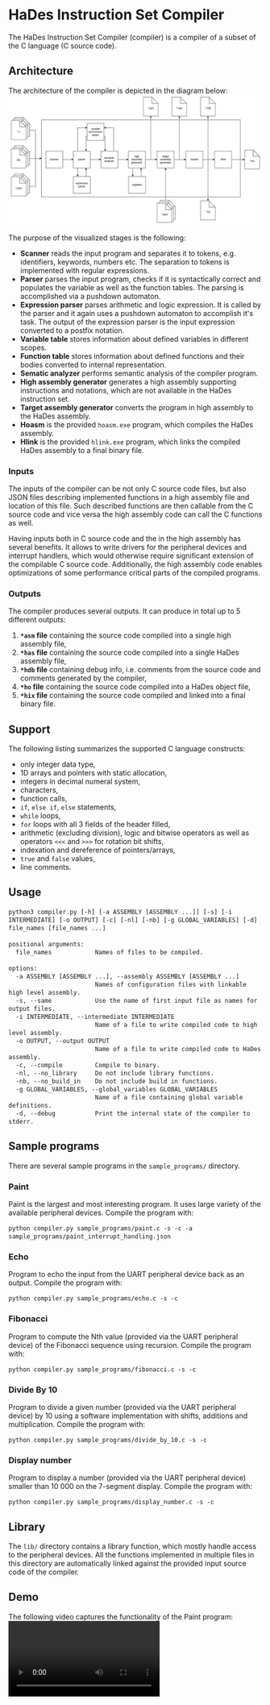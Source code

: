 # HaDes Instruction Set Compiler
The HaDes Instruction Set Compiler (compiler) is a compiler of a subset of the C language (C source code). 

## Architecture
The architecture of the compiler is depicted in the diagram below:
![architecture](compiler_diagram.jpg)

The purpose of the visualized stages is the following:
* **Scanner** reads the input program and separates it to tokens, e.g. identifiers, keywords, numbers etc. The separation to tokens is implemented with regular expressions.
* **Parser** parses the input program, checks if it is syntactically correct and populates the variable as well as the function tables. The parsing is accomplished via a pushdown automaton.
* **Expression parser** parses arithmetic and logic expression. It is called by the parser and it again uses a pushdown automaton to accomplish it's task. The output of the expression parser is the input expression converted to a postfix notation.
* **Variable table** stores information about defined variables in different scopes.
* **Function table** stores information about defined functions and their bodies converted to internal representation.
* **Sematic analyzer** performs semantic analysis of the compiler program.
* **High assembly generator** generates a high assembly supporting instructions and notations, which are not available in the HaDes instruction set. 
* **Target assembly generator** converts the program in high assembly to the HaDes assembly.
* **Hoasm** is the provided `hoasm.exe` program, which compiles the HaDes assembly.
* **Hlink** is the provided `hlink.exe` program, which links the compiled HaDes assembly to a final binary file.

### Inputs
The inputs of the compiler can be not only C source code files, but also JSON files describing implemented functions in a high assembly file and location of this file. Such described functions are then callable from the C source code and vice versa the high assembly code can call the C functions as well.

Having inputs both in C source code and the in the high assembly has several benefits. It allows to write drivers for the peripheral devices and interrupt handlers, which would otherwise require significant extension of the compilable C source code. Additionally, the high assembly code enables optimizations of some performance critical parts of the compiled programs.

### Outputs
The compiler produces several outputs. It can produce in total up to 5 different outputs:
1. **`*asm` file** containing the source code compiled into a single high assembly file,
2. **`*has` file** containing the source code compiled into a single HaDes assembly file,
3. **`*hdb` file** containing debug info, i.e. comments from the source code and comments generated by the compiler,
4. **`*ho` file** containing the source code compiled into a HaDes object file,
4. **`*hix` file** containing the source code compiled and linked into a final binary file.

## Support
The following listing summarizes the supported C language constructs:
* only integer data type,
* 1D arrays and pointers with static allocation,
* integers in decimal numeral system,
* characters,
* function calls,
* `if`, `else if`, `else` statements,
* `while` loops,
* `for` loops with all 3 fields of the header filled,
* arithmetic (excluding division), logic and bitwise operators as well as operators `<<<` and `>>>` for rotation bit shifts,
* indexation and dereference of pointers/arrays,
* `true` and `false` values,
* line comments.

## Usage
```
python3 compiler.py [-h] [-a ASSEMBLY [ASSEMBLY ...]] [-s] [-i INTERMEDIATE] [-o OUTPUT] [-c] [-nl] [-nb] [-g GLOBAL_VARIABLES] [-d] file_names [file_names ...]

positional arguments:
  file_names            Names of files to be compiled.

options:
  -a ASSEMBLY [ASSEMBLY ...], --assembly ASSEMBLY [ASSEMBLY ...]
                        Names of configuration files with linkable high level assembly.
  -s, --same            Use the name of first input file as names for output files.
  -i INTERMEDIATE, --intermediate INTERMEDIATE
                        Name of a file to write compiled code to high level assembly.
  -o OUTPUT, --output OUTPUT
                        Name of a file to write compiled code to HaDes assembly.
  -c, --compile         Compile to binary.
  -nl, --no_library     Do not include library functions.
  -nb, --no_build_in    Do not include build in functions.
  -g GLOBAL_VARIABLES, --global_variables GLOBAL_VARIABLES
                        Name of a file containing global variable definitions.
  -d, --debug           Print the internal state of the compiler to stderr.
```

## Sample programs
There are several sample programs in the `sample_programs/` directory.

### Paint
Paint is the largest and most interesting program. It uses large variety of the available peripheral devices. Compile the program with:
```
python compiler.py sample_programs/paint.c -s -c -a sample_programs/paint_interrupt_handling.json 
```

### Echo
Program to echo the input from the UART peripheral device back as an output. Compile the program with:
```
python compiler.py sample_programs/echo.c -s -c
```

### Fibonacci
Program to compute the Nth value (provided via the UART peripheral device) of the Fibonacci sequence using recursion. Compile the program with:
```
python compiler.py sample_programs/fibonacci.c -s -c
```

### Divide By 10
Program to divide a given number (provided via the UART peripheral device) by 10 using a software implementation with shifts, additions and multiplication. Compile the program with:
```
python compiler.py sample_programs/divide_by_10.c -s -c
```

### Display number
Program to display a number (provided via the UART peripheral device) smaller than 10 000 on the 7-segment display. Compile the program with:
```
python compiler.py sample_programs/display_number.c -s -c
```

## Library
The `lib/` directory contains a library function, which mostly handle access to the peripheral devices. All the functions implemented in multiple files in this directory are automatically linked against the provided input source code of the compiler.

## Demo
The following video captures the functionality of the Paint program:  
<video src="fast_demo.mp4" controls="controls">
</video>